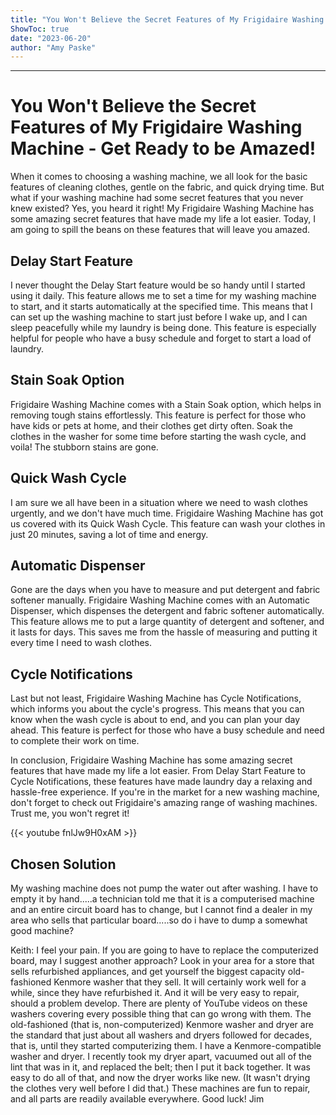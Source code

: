 ```yaml
---
title: "You Won't Believe the Secret Features of My Frigidaire Washing Machine - Get Ready to be Amazed!"
ShowToc: true 
date: "2023-06-20"
author: "Amy Paske"
---
```

*****
# You Won't Believe the Secret Features of My Frigidaire Washing Machine - Get Ready to be Amazed!

When it comes to choosing a washing machine, we all look for the basic features of cleaning clothes, gentle on the fabric, and quick drying time. But what if your washing machine had some secret features that you never knew existed? Yes, you heard it right! My Frigidaire Washing Machine has some amazing secret features that have made my life a lot easier. Today, I am going to spill the beans on these features that will leave you amazed.

## Delay Start Feature

I never thought the Delay Start feature would be so handy until I started using it daily. This feature allows me to set a time for my washing machine to start, and it starts automatically at the specified time. This means that I can set up the washing machine to start just before I wake up, and I can sleep peacefully while my laundry is being done. This feature is especially helpful for people who have a busy schedule and forget to start a load of laundry.

## Stain Soak Option

Frigidaire Washing Machine comes with a Stain Soak option, which helps in removing tough stains effortlessly. This feature is perfect for those who have kids or pets at home, and their clothes get dirty often. Soak the clothes in the washer for some time before starting the wash cycle, and voila! The stubborn stains are gone.

## Quick Wash Cycle

I am sure we all have been in a situation where we need to wash clothes urgently, and we don't have much time. Frigidaire Washing Machine has got us covered with its Quick Wash Cycle. This feature can wash your clothes in just 20 minutes, saving a lot of time and energy.

## Automatic Dispenser

Gone are the days when you have to measure and put detergent and fabric softener manually. Frigidaire Washing Machine comes with an Automatic Dispenser, which dispenses the detergent and fabric softener automatically. This feature allows me to put a large quantity of detergent and softener, and it lasts for days. This saves me from the hassle of measuring and putting it every time I need to wash clothes.

## Cycle Notifications

Last but not least, Frigidaire Washing Machine has Cycle Notifications, which informs you about the cycle's progress. This means that you can know when the wash cycle is about to end, and you can plan your day ahead. This feature is perfect for those who have a busy schedule and need to complete their work on time.

In conclusion, Frigidaire Washing Machine has some amazing secret features that have made my life a lot easier. From Delay Start Feature to Cycle Notifications, these features have made laundry day a relaxing and hassle-free experience. If you're in the market for a new washing machine, don't forget to check out Frigidaire's amazing range of washing machines. Trust me, you won't regret it!

{{< youtube fnlJw9H0xAM >}} 



## Chosen Solution
 My washing machine does not pump the water out after washing. I have to empty it by hand.....a technician told me that it is a computerised machine and an entire circuit board has to change, but I cannot find a dealer in my area who sells that particular board.....so do i have to dump a somewhat good machine?

 Keith:
I feel your pain.  If you are going to have to replace the computerized board, may I suggest another approach?  Look in your area for a store that sells refurbished appliances, and get yourself the biggest capacity old-fashioned Kenmore washer that they sell.  It will certainly work well for a while, since they have refurbished it.  And it will be very easy to repair, should a problem develop.  There are plenty of YouTube videos on these washers covering every possible thing that can go wrong with them.
The old-fashioned (that is, non-computerized) Kenmore washer and dryer are the standard that just about all washers and dryers followed for decades, that is, until they started computerizing them.  I have a Kenmore-compatible washer and dryer.  I recently took my dryer apart, vacuumed out all of the lint that was in it, and replaced the belt; then I put it back together.  It was easy to do all of that, and now the dryer works like new.  (It wasn't drying the clothes very well before I did that.)
These machines are fun to repair, and all parts are readily available everywhere.
Good luck!
Jim




